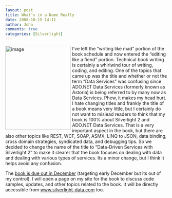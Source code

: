 ```yaml
---
layout: post
title: What’s in a Name Really
date: 2008-10-15 14:11
author: John
comments: true
categories: [Silverlight]
---
```

<p><a href="/data-services-with-silverlight-2/book-summary-for-data-services-with-silverlight-2-on-amazon-now/"><img title="image" style="border-top-width: 0px; display: inline; border-left-width: 0px; border-bottom-width: 0px; margin: 0px 5px 5px 0px; border-right-width: 0px" height="260" alt="image" width="203" align="left" border="0" src="/wp-content/uploads/files/media/image/WindowsLiveWriter/WhatsinaNameReally_C797/image_3.png" /></a>I&rsquo;ve left the &ldquo;writing like mad&rdquo; portion of the book schedule and now entered the &ldquo;editing like a fiend&rdquo; portion. Technical book writing is certainly a whirlwind tour of writing, coding, and editing. One of the topics that came up was the title and whether or not the term &ldquo;Data Services&rdquo; was confusing since ADO.NET Data Services (formerly known as Astoria) is being referred to by many now as Data Services. Phew, it makes my head hurt. I hate changing titles and frankly the title of a book means very little, but I certainly do not want to mislead readers to think that my book is 100% about Silverlight 2 and ADO.NET Data Services. That is a very important aspect in the book, but there are also other topics like REST, WCF, SOAP, ASMX, LINQ to JSON, data binding, cross domain strategies, syndicated data, and debugging tips. So we decided to change the name of the title to &ldquo;Data-Driven Services with Silverlight 2&rdquo; to make it clearer that the book focuses on dealing with data and dealing with various types of services. Its a minor change, but I think it helps avoid any confusion.</p>
<p>The <a href="/data-services-with-silverlight-2/book-summary-for-data-services-with-silverlight-2-on-amazon-now/">book is due out in December</a> (targeting early December but its out of my control). I will open a page on my site for the book to discuss code samples, updates, and other topics related to the book. It will be directly accessible from <a href="http://www.silverlight-data.com">www.silverlight-data.com</a> too.</p>

